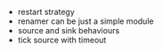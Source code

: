 - restart strategy
- renamer can be just a simple module
- source and sink behaviours
- tick source with timeout
